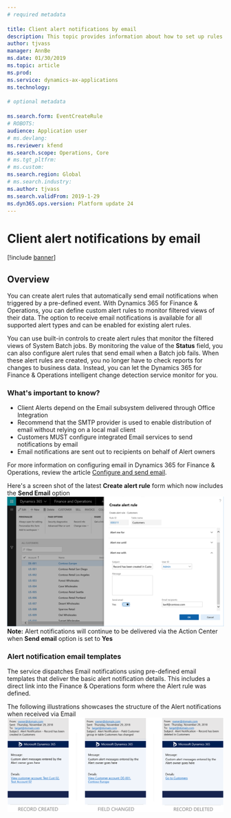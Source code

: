 ```yaml
---
# required metadata

title: Client alert notifications by email
description: This topic provides information about how to set up rules that send email notifications when triggered by an event.
author: tjvass
manager: AnnBe
ms.date: 01/30/2019
ms.topic: article
ms.prod: 
ms.service: dynamics-ax-applications
ms.technology: 

# optional metadata

ms.search.form: EventCreateRule
# ROBOTS:
audience: Application user
# ms.devlang: 
ms.reviewer: kfend
ms.search.scope: Operations, Core
# ms.tgt_pltfrm: 
# ms.custom:
ms.search.region: Global
# ms.search.industry:
ms.author: tjvass
ms.search.validFrom: 2019-1-29
ms.dyn365.ops.version: Platform update 24
---
```


# Client alert notifications by email

[!include [banner](../includes/banner.md)]

## Overview
You can create alert rules that automatically send email notifications when triggered by a pre-defined event. With Dynamics 365 for Finance & Operations, you can define custom alert rules to monitor filtered views of their data. The option to receive email notifications is available for all supported alert types and can be enabled for existing alert rules.  

You can use built-in controls to create alert rules that monitor the filtered views of System Batch jobs. By monitoring the value of the **Status** field, you can also configure alert rules that send email when a Batch job fails.  When these alert rules are created, you no longer have to check reports for changes to business data. Instead, you can let the Dynamics 365 for Finance & Operations intelligent change detection service monitor for you.

### What's important to know?
- Client Alerts depend on the Email subsystem delivered through Office Integration
- Recommend that the SMTP provider is used to enable distribution of email without relying on a local mail client
- Customers MUST configure integrated Email services to send notifications by email
- Email notifications are sent out to recipients on behalf of Alert owners

For more information on configuring email in Dynamics 365 for Finance & Operations, review the article [Configure and send email](https://docs.microsoft.com/en-us/dynamics365/unified-operations/fin-and-ops/organization-administration/configure-email).

Here's a screen shot of the latest **Create alert rule** form which now includes the **Send Email** option<br>
[![Alert rule form with the Send email option enabled](./media/Create-alert-rule-form.png)](./media/Create-alert-rule-form.png)<br>
**Note:** Alert notifications will continue to be delivered via the Action Center when **Send email** option is set to **Yes**

### Alert notification email templates
The service dispatches Email notifications using pre-defined email templates that deliver the basic alert notification details.  This includes a direct link into the Finance & Operations form where the Alert rule was defined.

The following illustrations showcases the structure of the Alert notifications when received via Email<br>
[![Email templates used for Client Alert notifications](./media/Alert-email-templates.png)](./media/Alert-email-templates.png)




